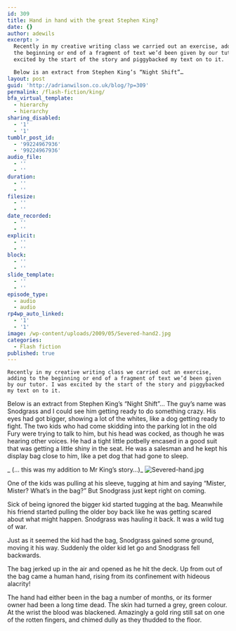 ```yaml
---
id: 309
title: Hand in hand with the great Stephen King?
date: {}
author: adewils
excerpt: >
  Recently in my creative writing class we carried out an exercise, adding to
  the beginning or end of a fragment of text we’d been given by our tutor. I was
  excited by the start of the story and piggybacked my text on to it.

  Below is an extract from Stephen King’s “Night Shift”…
layout: post
guid: 'http://adrianwilson.co.uk/blog/?p=309'
permalink: /flash-fiction/king/
bfa_virtual_template:
  - hierarchy
  - hierarchy
sharing_disabled:
  - '1'
  - '1'
tumblr_post_id:
  - '99224967936'
  - '99224967936'
audio_file:
  - ''
  - ''
duration:
  - ''
  - ''
filesize:
  - ''
  - ''
date_recorded:
  - ''
  - ''
explicit:
  - ''
  - ''
block:
  - ''
  - ''
slide_template:
  - ''
  - ''
episode_type:
  - audio
  - audio
rp4wp_auto_linked:
  - '1'
  - '1'
image: /wp-content/uploads/2009/05/Severed-hand2.jpg
categories:
  - Flash fiction
published: true
---
```

 
    Recently in my creative writing class we carried out an exercise, adding to the beginning or end of a fragment of text we’d been given by our tutor. I was excited by the start of the story and piggybacked my text on to it.  
    
  Below is an extract from Stephen King’s “Night Shift”…  The guy’s name was Snodgrass and I could see him getting ready to do something crazy. His eyes had got bigger, showing a lot of the whites, like a dog getting ready to fight. The two kids who had come skidding into the parking lot in the old Fury were trying to talk to him, but his head was cocked, as though he was hearing other voices. He had a tight little potbelly encased in a good suit that was getting a little shiny in the seat. He was a salesman and he kept his display bag close to him, like a pet dog that had gone to sleep. 
  
 _ (… this was my addition to Mr King’s story…)_
![Severed-hand.jpg]({{site.baseurl}}/_posts/Severed-hand.jpg)


  One of the kids was pulling at his sleeve, tugging at him and saying “Mister, Mister? What’s in the bag?” But Snodgrass just kept right on coming.   
  
  Sick of being ignored the bigger kid started tugging at the bag. Meanwhile his friend started pulling the older boy back like he was getting scared about what might happen. Snodgrass was hauling it back. It was a wild tug of war.   
  
  Just as it seemed the kid had the bag, Snodgrass gained some ground, moving it his way. Suddenly the older kid let go and Snodgrass fell backwards. 
  
  The bag jerked up in the air and opened as he hit the deck. Up from out of the bag came a human hand, rising from its confinement with hideous alacrity! 
  
  The hand had either been in the bag a number of months, or its former owner had been a long time dead. The skin had turned a grey, green colour. At the wrist the blood was blackened. Amazingly a gold ring still sat on one of the rotten fingers, and chimed dully as they thudded to the floor.
